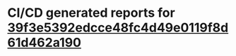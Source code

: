 # CI/CD generated reports for [39f3e5392edcce48fc4d49e0119f8d61d462a190](https://github.com/hydephp/develop/commit/39f3e5392edcce48fc4d49e0119f8d61d462a190)

